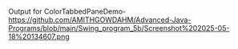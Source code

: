 Output for ColorTabbedPaneDemo-https://github.com/AMITHGOWDAHM/Advanced-Java-Programs/blob/main/Swing_program_5b/Screenshot%202025-05-18%20134607.png
